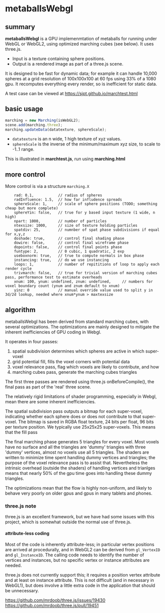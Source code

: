 # metaballsWebgl
## summary
**metaballsWebgl** is a GPU implemenmtation of metaballs for running under WebGL or WebGL2, using optimized marching cubes (see below).
It uses three.js.

* Input is a texture containing sphere positions.
* Output is a rendered image as part of a three.js scene.

It is designed to be fast for dynamic data; for example it can handle 10,000 spheres at a grid resolution of 100x100x100 at 60 fps using 33% of a 1080 gpu.
It recomputes everything every render, so is inefficient for static data.

A test case can be viewed at https://sjpt.github.io/marchtest.html

## basic usage
```javascript
marching = new Marching(isWebGL2);
scene.add(marching.three);
marching.updateData(datatexture, sphereScale);
```
* `datatexture` is an n wide, 1 high texture of xyz values.
* `sphereScale` is the inverse of the minimum/maximum xyz size, to scale to -1..1 range.

This is illustrated in **marchtest.js**, run using **marching.html**

## more control
More control is via a structure `marching.X`
```
    rad: 0.1,           // radius of spheres
    radInfluence: 1.5,  // how far infludence spreads
    sphereScale: 1,     // scale of sphere positions (TODO; something cheap but more complete)
    sphereYin: false,   // true for y based input texture (1 wide, n high)
    npart: 1000,        // number of particles
    ntexsize: 1000,     // size of texture holding particles
    spatdiv: 25,        // numnber of spat phase subdivisions if equal for x,y,z
    doshade: true,      // control final shading phase
    dowire: false,      // control final wireframe phase
    dopoints: false,    // control final points phase
    funtype: 2,         // 0 cubic, 1 quadratic, 2 exp
    useboxnorm: true,   // true to compute normals in box phase
    instancing: true,   // do we use instancing
    loops: 1,           // number of repititions of loop to apply each render cycle
    trivmarch: false,   // true for trivial version of marching cubes pass, performance test to estimate overheads
    xnum: 100, ynum: undefined, znum: undefined,     // numbers for voxel boundary count (ynum and znum default to xnum)
    yinz: 0             // manual override value used to split y in 3d/2d lookup, needed where xnum*ynum > maxtexsize
```
## algorithm
metaballsWebgl has been derived from standard marching cubes, with several optimizations. The optimizations are mainly designed to mitigate the inherent inefficiencies of GPU coding in Webgl.

It operates in four passes:
1. spatial subdivision determines which spheres are active in which super-voxel
2. grid potential fill, fills the voxel corners with potential data
3. voxel relevance pass, flag which voxels are likely to contribute, and how
4. marching cubes pass, generate the marching cubes triangles

The first three passes are rendered using three.js onBeforeCompile(),
the final pass as part of the 'real' three scene.

The relatively rigid limitations of shader programming, especially in Webgl, mean there are some inherent inefficiencies.

The spatial subdivision pass outputs a bitmap for each super-voxel, indicating whether each sphere does or does not contribute to that super-voxel. The bitmap is saved in RGBA float texture, 24 bits per float, 96 bits per texture position. We typically use 25x25x25 super-voxels. This means that the fill pass

The final marching phase generates 5 triangles for every voxel. Most voxels have no surface and all the triangles are 'dummy' triangles with three 'dummy' vertices, almost no voxels use all 5 triangles. The shaders are written to minimize time spent handling dummy vertices and triangles; the purpose of the voxel relevance pass is to assist that. Nevertheless the intrinsic overhead (outside the shaders) of handling vertices and trianlges means that nearly 50% of the gpu time goes into handling these dummy triangles.

The optimizations mean that the flow is highly non-uniform, and likely to behave very poorly on older gpus and gpus in many tablets and phones.

### three.js note
three.js is an excellent framework, but we have had some issues with this project, which is somewhat outside the normal use of three.js.

#### attribute-less coding
Most of the code is inherently attribute-less; in particular vertex positions are arrived at procedurally, and in WebGL2 can be derived from `gl_VertexID` and `gl_InstanceID`. The calling code needs to identify the number of vertices and instances, but no specific vertex or instance attributes are needed.

three.js does not currently support this; it requires a position vertex attribute and at least on instance attribute. This is not difficult (and in necessary in WebGL1), but does involve a little extra code in the application that should be unnecessary.

https://github.com/mrdoob/three.js/issues/19430
https://github.com/mrdoob/three.js/pull/19451
